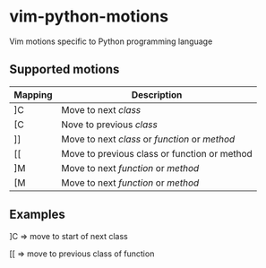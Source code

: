 # vim-python-motions
Vim motions specific to Python programming language


## Supported motions

| Mapping | Description                                    |
| ------- | ---                                            |
| ]C      | Move to next *class*                           |
| [C      | Nove to previous *class*                       |
| ]]      | Move to next *class* or *function* or *method* |
| [[      | Move to previous class or function or method   |
| ]M      | Move to next *function* or *method*            |
| [M      | Move to next *function* or *method*            |


## Examples

]C => move to start of next class

[[ => move to previous class of function
